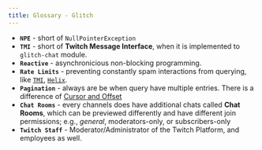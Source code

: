 ```yaml
---
title: Glossary - Glitch
---
```

- **`NPE`** - short of `NullPointerException`
- **`TMI`** - short of **Twitch Message Interface**, when it is implemented to `glitch-chat` module.
- **`Reactive`** - asynchronicious non-blocking programming.
- **`Rate Limits`** - preventing constantly spam interactions from querying, like [`TMI`](https://dev.twitch.tv/docs/irc/guide/#command--message-limits), [`Helix`](https://dev.twitch.tv/docs/api/guide/#rate-limits).
- **`Pagination`** - always are be when query have multiple entries. There is a difference of [Cursor and Offset](https://dev.twitch.tv/docs/v5/#paging-through-results-cursor-vs-offset)
- **`Chat Rooms`** - every channels does have additional chats called **Chat Rooms**, which can be previewed differently and have different join permissions; e.g., *general*, moderators-only, or subscribers-only
- **`Twitch Staff`** - Moderator/Administrator of the Twitch Platform, and employees as well.
